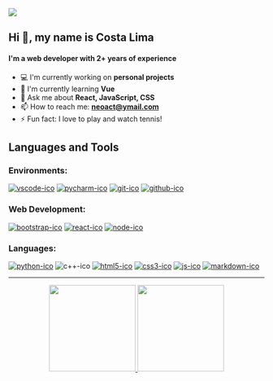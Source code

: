 ![](https://komarev.com/ghpvc/?username=costa53&label=PROFILE+VIEWS&color=1974d2)

## Hi :vulcan_salute:, my name is Costa Lima

#### I'm a web developer with 2+ years of experience

- :computer: I'm currently working on **personal projects**
- :open_book: I'm currently learning **Vue**
- :speech_balloon: Ask me about **React, JavaScript, CSS**
- :mailbox: How to reach me: **neoact@ymail.com**
- :zap: Fun fact: I love to play and watch tennis!

## Languages and Tools

### Environments:
[![vscode-ico](https://user-images.githubusercontent.com/99206239/168097810-8e86fec8-01d6-4c81-8246-1f32fc013275.png)](https://code.visualstudio.com/)
[![pycharm-ico](https://user-images.githubusercontent.com/99206239/168135326-eae5bdf6-1682-43f1-94eb-5cab2679fd6d.png)](https://www.jetbrains.com/pt-br/pycharm/)
[![git-ico](https://user-images.githubusercontent.com/99206239/168097809-71b160d4-8567-41a8-a822-015201cf932e.png)](https://git-scm.com/)
[![github-ico](https://user-images.githubusercontent.com/99206239/168097806-528fb6c7-5170-492d-9957-1bf1b3abaca6.png)](https://github.com/)
### Web Development:
[![bootstrap-ico](https://user-images.githubusercontent.com/99206239/168097778-0deff9a1-6523-4eac-a011-1e68d9114980.png)](https://getbootstrap.com/)
[![react-ico](https://user-images.githubusercontent.com/99206239/168097804-11e151bd-dd0c-433e-a499-0892c2065fa3.png)](https://reactjs.org/)
[![node-ico](https://user-images.githubusercontent.com/99206239/168097797-5d4470f3-89e2-478a-9dc4-646bb3ee8416.png)](https://nodejs.org/)
### Languages:
[![python-ico](https://user-images.githubusercontent.com/99206239/168097800-688c9481-9557-489b-abfb-256d655c73b4.png)](https://www.python.org/)
![c++-ico](https://user-images.githubusercontent.com/99206239/178036246-f365f83d-5dc4-488e-b825-04374e796bec.png)
[![html5-ico](https://user-images.githubusercontent.com/99206239/168097789-8415e568-5a5b-43ca-8301-b17deb139fb3.png)](https://developer.mozilla.org/docs/Web/HTML)
[![css3-ico](https://user-images.githubusercontent.com/99206239/168097785-646a966b-8f15-481b-bb2a-2ff7b62a6158.png)](https://developer.mozilla.org/docs/Web/CSS)
[![js-ico](https://user-images.githubusercontent.com/99206239/168097792-d6a02660-36c8-4fa1-a5bf-71b95594711f.png)](https://developer.mozilla.org/docs/Web/JavaScript)
[![markdown-ico](https://user-images.githubusercontent.com/99206239/168097795-5b788820-635b-419c-98aa-09ef1788efbf.png)](https://www.markdownguide.org/)

***
<div align="center">
  <a href="https://github.com/costa53">
    <img src="https://github-readme-stats.vercel.app/api?username=costa53&show_icons=true&theme=nightowl&include_all_commits=true&count_private=true" height="170"/>
    <img src="https://github-readme-stats.vercel.app/api/top-langs/?username=costa53&theme=nightowl&layout=compact&langs_count=6" height="170"/>
  </a>
</div>
